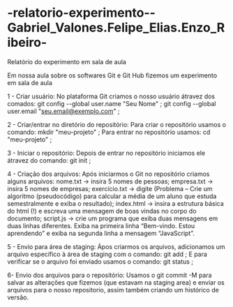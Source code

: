 # -relatorio-experimento--Gabriel_Valones.Felipe_Elias.Enzo_Ribeiro-

Relatório do experimento em sala de aula

Em nossa aula sobre os softwares Git e Git Hub fizemos um experimento em sala de aula

1 - Criar usuário:
No plataforma Git criamos o nosso usuário átravez dos comados:
git config --global user.name "Seu Nome" ;
git config --global user.email "seu.email@exemplo.com" ;

2 - Criar/entrar no diretório do repositório:
Para criar o repositório usamos o comando:
mkdir "meu-projeto" ;
Para entrar no repositório usamos:
cd "meu-projeto" ;

3 - Iniciar o repositório:
Depois de entrar no repositório iniciamos ele átravez do comando:
git init ;

4 - Criação dos arquivos:
Após iniciarmos o Git no repositório criamos alguns arquivos:
nome.txt → insira 5 nomes de pessoas;
empresa.txt → insira 5 nomes de empresas;
exercício.txt → digite (Problema – Crie um algoritmo (pseudocódigo) para calcular a
média de um aluno que estuda semestralmente e exiba o resultado);
index.html → insira a estrutura básica do html (!) e escreva uma mensagem de boas
vindas no corpo do documento;
script.js → crie um programa que exiba duas mensagens em duas linhas diferentes.
Exiba na primeira linha “Bem-vindo. Estou aprendendo” e exiba na segunda linha a
mensagem “JavaScript”.

5 - Envio para área de staging:
Ápos criarmos os arquivos,  adicionamos um arquivo específico à área de staging com o comando:
git add ;
E para verificar se o arquivo foi enviado usamos o comando:
git status ;

6- Envio dos arquivos para o repositório: Usamos o git commit -M para salvar as alterações que fizemos
(que estavam na staging area) e enviar os arquivos para o nosso repositorio, assim também criando um 
histórico de versão.


